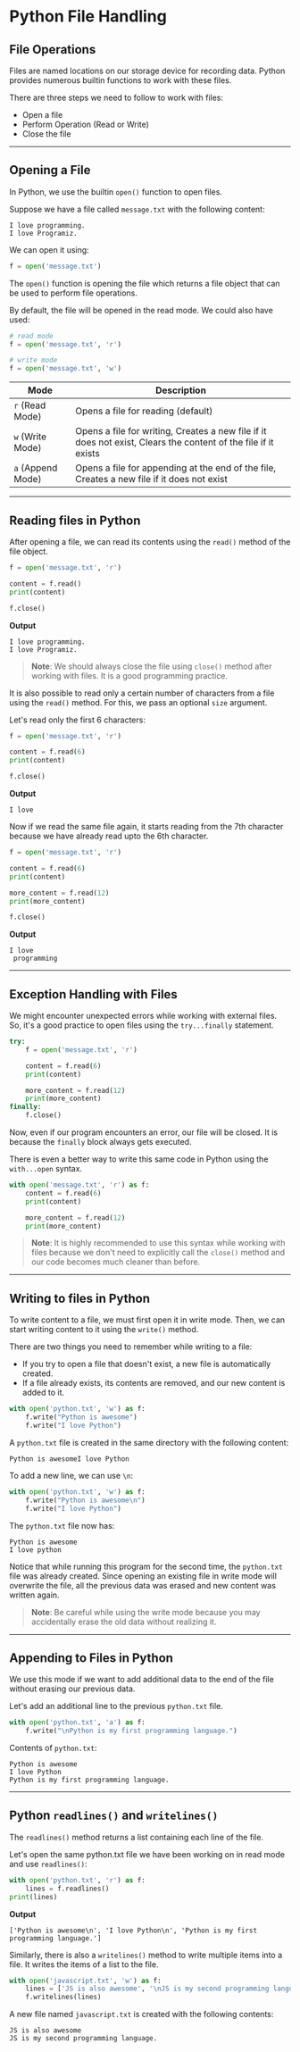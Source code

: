 # Python File Handling


## File Operations
Files are named locations on our storage device for recording data. Python provides numerous builtin functions to work with these files.

There are three steps we need to follow to work with files:

- Open a file
- Perform Operation (Read or Write)
- Close the file

---

## Opening a File

In Python, we use the builtin `open()` function to open files.

Suppose we have a file called `message.txt` with the following content:
```
I love programming.
I love Programiz.
```

We can open it using:

```python
f = open('message.txt')
```

The `open()` function is opening the file which returns a file object that can be used to perform file operations.

By default, the file will be opened in the read mode. We could also have used:

```python
# read mode
f = open('message.txt', 'r')

# write mode
f = open('message.txt', 'w')
```

|Mode|Description|
|---|---|
|`r` (Read Mode)|Opens a file for reading (default)|
|`w` (Write Mode)|Opens a file for writing, Creates a new file if it does not exist, Clears the content of the file if it exists|
|`a` (Append Mode)|Opens a file for appending at the end of the file, Creates a new file if it does not exist|

---

## Reading files in Python

After opening a file, we can read its contents using the `read()` method of the file object.

```python
f = open('message.txt', 'r')

content = f.read()
print(content)

f.close()
```

**Output**
```
I love programming.
I love Programiz.
```

>**Note**: We should always close the file using `close()` method after working with files. It is a good programming practice.

It is also possible to read only a certain number of characters from a file using the `read()` method.
For this, we pass an optional `size` argument. 

Let's read only the first 6 characters:

```python
f = open('message.txt', 'r')

content = f.read(6)
print(content)

f.close()
```

**Output**
```
I love
```

Now if we read the same file again, it starts reading from the 7th character because we have already read upto the 6th character.

```python
f = open('message.txt', 'r')

content = f.read(6)
print(content)

more_content = f.read(12)
print(more_content)

f.close()
```

**Output**
```
I love
 programming
```

---

## Exception Handling with Files

We might encounter unexpected errors while working with external files.
So, it's a good practice to open files using the `try...finally` statement. 

```python
try:
    f = open('message.txt', 'r')

    content = f.read(6)
    print(content)

    more_content = f.read(12)
    print(more_content)
finally:
    f.close()
```

Now, even if our program encounters an error, our file will be closed. It is because the `finally` block always gets executed.

There is even a better way to write this same code in Python using the `with...open` syntax.


```python
with open('message.txt', 'r') as f:
    content = f.read(6)
    print(content)

    more_content = f.read(12)
    print(more_content)
```
>**Note**: It is highly recommended to use this syntax while working with files because we don't need to explicitly call the `close()` method
> and our code becomes much cleaner than before.

---

## Writing to files in Python

To write content to a file, we must first open it in write mode. Then, we can start writing content to it using the `write()` method.

There are two things you need to remember while writing to a file:

- If you try to open a file that doesn't exist, a new file is automatically created.
- If a file already exists, its contents are removed, and our new content is added to it.


```python
with open('python.txt', 'w') as f:
    f.write("Python is awesome")
    f.write("I love Python")
```

A `python.txt` file is created in the same directory with the following content:

```
Python is awesomeI love Python
```

To add a new line, we can use `\n`:

```python
with open('python.txt', 'w') as f:
    f.write("Python is awesome\n")
    f.write("I love Python")
```

The `python.txt` file now has:

```
Python is awesome
I love python
```

Notice that while running this program for the second time, the `python.txt` file was already created.
Since opening an existing file in write mode will overwrite the file, all the previous data was erased and new content was written again.

>**Note**: Be careful while using the write mode because you may accidentally erase the old data without realizing it.

---

## Appending to Files in Python

We use this mode if we want to add additional data to the end of the file without erasing our previous data.

Let's add an additional line to the previous `python.txt` file.

```python
with open('python.txt', 'a') as f:
    f.write("\nPython is my first programming language.")
```

Contents of `python.txt`:

```
Python is awesome
I love Python 
Python is my first programming language.
```

---

## Python `readlines()` and `writelines()`

The `readlines()` method returns a list containing each line of the file.

Let's open the same python.txt file we have been working on in read mode and use `readlines()`:

```python
with open('python.txt', 'r') as f:
    lines = f.readlines()
print(lines)
```

**Output**

```
['Python is awesome\n', 'I love Python\n', 'Python is my first programming language.']
```

Similarly, there is also a `writelines()` method to write multiple items into a file. It writes the items of a list to the file.

```python
with open('javascript.txt', 'w') as f:
    lines = ['JS is also awesome', '\nJS is my second programming language.']
    f.writelines(lines)
```

A new file named `javascript.txt` is created with the following contents:

```
JS is also awesome
JS is my second programming language.
```